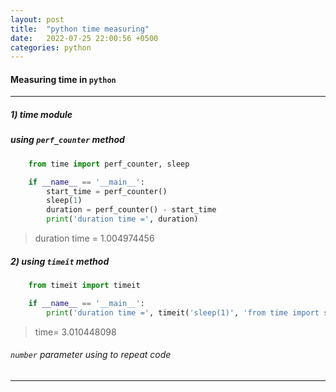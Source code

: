 ```yaml
---
layout: post
title:  "python time measuring"
date:   2022-07-25 22:00:56 +0500
categories: python
---
```


#### Measuring time in `python`
---
##### 1) time module

##### using `perf_counter` method

```python
    from time import perf_counter, sleep

    if __name__ == '__main__':
        start_time = perf_counter()
        sleep(1)
        duration = perf_counter() - start_time
        print('duration time =', duration)
```

>  duration time = 1.004974456

##### 2) using `timeit` method

```python
    from timeit import timeit

    if __name__ == '__main__':
        print('duration time =', timeit('sleep(1)', 'from time import sleep', number=3))
```

>  time= 3.010448098

###### `number` parameter using to repeat code
---